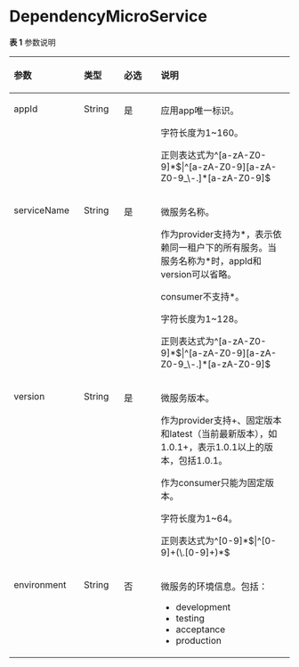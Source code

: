 # DependencyMicroService<a name="ZH-CN_TOPIC_0115714406"></a>

**表 1**  参数说明

<a name="zh-cn_topic_0060506827_table51620847114953"></a>
<table><thead align="left"><tr id="zh-cn_topic_0060506827_row43559169114953"><th class="cellrowborder" valign="top" width="25%" id="mcps1.2.5.1.1"><p id="zh-cn_topic_0060506827_p3155843511508"><a name="zh-cn_topic_0060506827_p3155843511508"></a><a name="zh-cn_topic_0060506827_p3155843511508"></a>参数</p>
</th>
<th class="cellrowborder" valign="top" width="14.29%" id="mcps1.2.5.1.2"><p id="zh-cn_topic_0060506827_p609644911508"><a name="zh-cn_topic_0060506827_p609644911508"></a><a name="zh-cn_topic_0060506827_p609644911508"></a>类型</p>
</th>
<th class="cellrowborder" valign="top" width="13.15%" id="mcps1.2.5.1.3"><p id="zh-cn_topic_0060506827_p2405040011508"><a name="zh-cn_topic_0060506827_p2405040011508"></a><a name="zh-cn_topic_0060506827_p2405040011508"></a>必选</p>
</th>
<th class="cellrowborder" valign="top" width="47.56%" id="mcps1.2.5.1.4"><p id="zh-cn_topic_0060506827_p192541611508"><a name="zh-cn_topic_0060506827_p192541611508"></a><a name="zh-cn_topic_0060506827_p192541611508"></a>说明</p>
</th>
</tr>
</thead>
<tbody><tr id="zh-cn_topic_0060506827_row35538952114953"><td class="cellrowborder" valign="top" width="25%" headers="mcps1.2.5.1.1 "><p id="zh-cn_topic_0060506827_p60082860114953"><a name="zh-cn_topic_0060506827_p60082860114953"></a><a name="zh-cn_topic_0060506827_p60082860114953"></a>appId</p>
</td>
<td class="cellrowborder" valign="top" width="14.29%" headers="mcps1.2.5.1.2 "><p id="zh-cn_topic_0060506827_p34873521114953"><a name="zh-cn_topic_0060506827_p34873521114953"></a><a name="zh-cn_topic_0060506827_p34873521114953"></a>String</p>
</td>
<td class="cellrowborder" valign="top" width="13.15%" headers="mcps1.2.5.1.3 "><p id="zh-cn_topic_0060506827_p6182975114953"><a name="zh-cn_topic_0060506827_p6182975114953"></a><a name="zh-cn_topic_0060506827_p6182975114953"></a>是</p>
</td>
<td class="cellrowborder" valign="top" width="47.56%" headers="mcps1.2.5.1.4 "><p id="zh-cn_topic_0060506827_p31058941114953"><a name="zh-cn_topic_0060506827_p31058941114953"></a><a name="zh-cn_topic_0060506827_p31058941114953"></a>应用app唯一标识。</p>
<p id="zh-cn_topic_0060506827_p20849115233114"><a name="zh-cn_topic_0060506827_p20849115233114"></a><a name="zh-cn_topic_0060506827_p20849115233114"></a>字符长度为1~160。</p>
<p id="zh-cn_topic_0060506827_p66707282328"><a name="zh-cn_topic_0060506827_p66707282328"></a><a name="zh-cn_topic_0060506827_p66707282328"></a>正则表达式为^[a-zA-Z0-9]*$|^[a-zA-Z0-9][a-zA-Z0-9_\-.]*[a-zA-Z0-9]$</p>
</td>
</tr>
<tr id="zh-cn_topic_0060506827_row16010111113439"><td class="cellrowborder" valign="top" width="25%" headers="mcps1.2.5.1.1 "><p id="zh-cn_topic_0060506827_p21750639113439"><a name="zh-cn_topic_0060506827_p21750639113439"></a><a name="zh-cn_topic_0060506827_p21750639113439"></a>serviceName</p>
</td>
<td class="cellrowborder" valign="top" width="14.29%" headers="mcps1.2.5.1.2 "><p id="zh-cn_topic_0060506827_p16971352113439"><a name="zh-cn_topic_0060506827_p16971352113439"></a><a name="zh-cn_topic_0060506827_p16971352113439"></a>String</p>
</td>
<td class="cellrowborder" valign="top" width="13.15%" headers="mcps1.2.5.1.3 "><p id="zh-cn_topic_0060506827_p32502241113439"><a name="zh-cn_topic_0060506827_p32502241113439"></a><a name="zh-cn_topic_0060506827_p32502241113439"></a>是</p>
</td>
<td class="cellrowborder" valign="top" width="47.56%" headers="mcps1.2.5.1.4 "><p id="zh-cn_topic_0060506827_p284425711359"><a name="zh-cn_topic_0060506827_p284425711359"></a><a name="zh-cn_topic_0060506827_p284425711359"></a>微服务名称。</p>
<p id="zh-cn_topic_0060506827_p45600599113542"><a name="zh-cn_topic_0060506827_p45600599113542"></a><a name="zh-cn_topic_0060506827_p45600599113542"></a>作为provider支持为*，表示依赖同一租户下的所有服务。当服务名称为*时，appId和version可以省略。</p>
<p id="zh-cn_topic_0060506827_p15435826113439"><a name="zh-cn_topic_0060506827_p15435826113439"></a><a name="zh-cn_topic_0060506827_p15435826113439"></a>consumer不支持*。</p>
<p id="zh-cn_topic_0060506827_p171921783310"><a name="zh-cn_topic_0060506827_p171921783310"></a><a name="zh-cn_topic_0060506827_p171921783310"></a>字符长度为1~128。</p>
<p id="zh-cn_topic_0060506827_p2309416342"><a name="zh-cn_topic_0060506827_p2309416342"></a><a name="zh-cn_topic_0060506827_p2309416342"></a>正则表达式为^[a-zA-Z0-9]*$|^[a-zA-Z0-9][a-zA-Z0-9_\-.]*[a-zA-Z0-9]$</p>
</td>
</tr>
<tr id="zh-cn_topic_0060506827_row1031530311365"><td class="cellrowborder" valign="top" width="25%" headers="mcps1.2.5.1.1 "><p id="zh-cn_topic_0060506827_p3023321311365"><a name="zh-cn_topic_0060506827_p3023321311365"></a><a name="zh-cn_topic_0060506827_p3023321311365"></a>version</p>
</td>
<td class="cellrowborder" valign="top" width="14.29%" headers="mcps1.2.5.1.2 "><p id="zh-cn_topic_0060506827_p3297115911365"><a name="zh-cn_topic_0060506827_p3297115911365"></a><a name="zh-cn_topic_0060506827_p3297115911365"></a>String</p>
</td>
<td class="cellrowborder" valign="top" width="13.15%" headers="mcps1.2.5.1.3 "><p id="zh-cn_topic_0060506827_p5341820511365"><a name="zh-cn_topic_0060506827_p5341820511365"></a><a name="zh-cn_topic_0060506827_p5341820511365"></a>是</p>
</td>
<td class="cellrowborder" valign="top" width="47.56%" headers="mcps1.2.5.1.4 "><p id="zh-cn_topic_0060506827_p46930165113628"><a name="zh-cn_topic_0060506827_p46930165113628"></a><a name="zh-cn_topic_0060506827_p46930165113628"></a>微服务版本。</p>
<p id="zh-cn_topic_0060506827_p3237089411381"><a name="zh-cn_topic_0060506827_p3237089411381"></a><a name="zh-cn_topic_0060506827_p3237089411381"></a>作为provider支持+、固定版本和latest（当前最新版本），如1.0.1+，表示1.0.1以上的版本，包括1.0.1。</p>
<p id="zh-cn_topic_0060506827_p3190738511365"><a name="zh-cn_topic_0060506827_p3190738511365"></a><a name="zh-cn_topic_0060506827_p3190738511365"></a>作为consumer只能为固定版本。</p>
<p id="zh-cn_topic_0060506827_p522932943413"><a name="zh-cn_topic_0060506827_p522932943413"></a><a name="zh-cn_topic_0060506827_p522932943413"></a>字符长度为1~64。</p>
<p id="zh-cn_topic_0060506827_p148195119340"><a name="zh-cn_topic_0060506827_p148195119340"></a><a name="zh-cn_topic_0060506827_p148195119340"></a>正则表达式为^[0-9]*$|^[0-9]+(\.[0-9]+)*$</p>
</td>
</tr>
<tr id="zh-cn_topic_0060506827_row1447293511387"><td class="cellrowborder" valign="top" width="25%" headers="mcps1.2.5.1.1 "><p id="zh-cn_topic_0060506827_p3145709111387"><a name="zh-cn_topic_0060506827_p3145709111387"></a><a name="zh-cn_topic_0060506827_p3145709111387"></a>environment</p>
</td>
<td class="cellrowborder" valign="top" width="14.29%" headers="mcps1.2.5.1.2 "><p id="zh-cn_topic_0060506827_p6499643911387"><a name="zh-cn_topic_0060506827_p6499643911387"></a><a name="zh-cn_topic_0060506827_p6499643911387"></a>String</p>
</td>
<td class="cellrowborder" valign="top" width="13.15%" headers="mcps1.2.5.1.3 "><p id="zh-cn_topic_0060506827_p3022023611387"><a name="zh-cn_topic_0060506827_p3022023611387"></a><a name="zh-cn_topic_0060506827_p3022023611387"></a>否</p>
</td>
<td class="cellrowborder" valign="top" width="47.56%" headers="mcps1.2.5.1.4 "><p id="zh-cn_topic_0060506827_p946320692219"><a name="zh-cn_topic_0060506827_p946320692219"></a><a name="zh-cn_topic_0060506827_p946320692219"></a>微服务的环境信息。包括：</p>
<a name="zh-cn_topic_0060506827_ul13435826122211"></a><a name="zh-cn_topic_0060506827_ul13435826122211"></a><ul id="zh-cn_topic_0060506827_ul13435826122211"><li>development</li><li>testing</li><li>acceptance</li><li>production</li></ul>
</td>
</tr>
</tbody>
</table>


